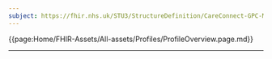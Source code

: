 ```yaml
---
subject: https://fhir.nhs.uk/STU3/StructureDefinition/CareConnect-GPC-MedicationStatement-1
---
```


{{page:Home/FHIR-Assets/All-assets/Profiles/ProfileOverview.page.md}}

---